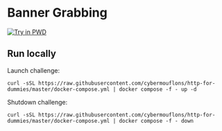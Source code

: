 # Banner Grabbing

[![Try in PWD](https://raw.githubusercontent.com/play-with-docker/stacks/master/assets/images/button.png)](https://labs.play-with-docker.com/?stack=https://raw.githubusercontent.com/cybermouflons/http-for-dummies/master/1-banner-grabbing/docker-compose.yml)



## Run locally

Launch challenge:
```
curl -sSL https://raw.githubusercontent.com/cybermouflons/http-for-dummies/master/docker-compose.yml | docker compose -f - up -d
```

Shutdown challenge:
```
curl -sSL https://raw.githubusercontent.com/cybermouflons/http-for-dummies/master/docker-compose.yml | docker compose -f - down
```